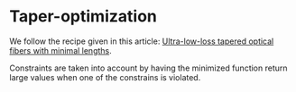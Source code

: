 # Taper-optimization

We follow the recipe given in this article: [Ultra-low-loss tapered optical fibers with minimal lengths](https://doi.org/10.1364/OE.22.028427). 

Constraints are taken into account by having the minimized function return large values when one of the constrains is violated. 